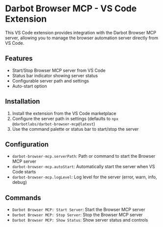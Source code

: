 # Darbot Browser MCP - VS Code Extension

This VS Code extension provides integration with the Darbot Browser MCP server, allowing you to manage the browser automation server directly from VS Code.

## Features

- Start/Stop Browser MCP server from VS Code
- Status bar indicator showing server status
- Configurable server path and settings
- Auto-start option

## Installation

1. Install the extension from the VS Code marketplace
2. Configure the server path in settings (defaults to `npx @darbotlabs/darbot-browser-mcp@latest`)
3. Use the command palette or status bar to start/stop the server

## Configuration

- `darbot-browser-mcp.serverPath`: Path or command to start the Browser MCP server
- `darbot-browser-mcp.autoStart`: Automatically start the server when VS Code starts
- `darbot-browser-mcp.logLevel`: Log level for the server (error, warn, info, debug)

## Commands

- `Darbot Browser MCP: Start Server`: Start the Browser MCP server
- `Darbot Browser MCP: Stop Server`: Stop the Browser MCP server
- `Darbot Browser MCP: Show Status`: Show server status and controls